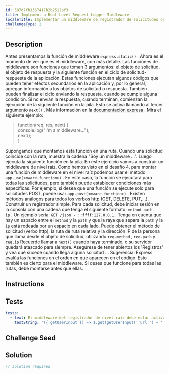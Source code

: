 ```yaml
---
id: 587d7fb1367417b2b2512bf3
title: Implement a Root-Level Request Logger Middleware
localeTitle: Implementar un middleware de registrador de solicitudes de nivel raíz
challengeType: 2
---
```


## Description
<section id='description'>
Antes presentamos la función de middleware <code>express.static()</code> . Ahora es el momento de ver qué es el middleware, con más detalle. Las funciones de middleware son funciones que toman 3 argumentos: el objeto de solicitud, el objeto de respuesta y la siguiente función en el ciclo de solicitud-respuesta de la aplicación. Estas funciones ejecutan algunos códigos que pueden tener efectos secundarios en la aplicación y, por lo general, agregan información a los objetos de solicitud o respuesta. También pueden finalizar el ciclo enviando la respuesta, cuando se cumple alguna condición. Si no envían la respuesta, cuando terminan, comienzan la ejecución de la siguiente función en la pila. Esto se activa llamando al tercer argumento <code>next()</code> . Más información en la <a href='http://expressjs.com/en/guide/using-middleware.html' target='_blank'>documentación expresa</a> .
Mira el siguiente ejemplo:
<blockquote>function(req, res, next) {<br>  console.log("I'm a middleware...");<br>  next();<br>}</blockquote>
Supongamos que montamos esta función en una ruta. Cuando una solicitud coincide con la ruta, muestra la cadena "Soy un middleware ...". Luego ejecuta la siguiente función en la pila.
En este ejercicio vamos a construir un middleware de nivel raíz. Como hemos visto en el desafío 4, para montar una función de middleware en el nivel raíz podemos usar el método <code>app.use(&lt;mware-function&gt;)</code> . En este caso, la función se ejecutará para todas las solicitudes, pero también puede establecer condiciones más específicas. Por ejemplo, si desea que una función se ejecute solo para solicitudes POST, puede usar <code>app.post(&lt;mware-function&gt;)</code> . Existen métodos análogos para todos los verbos http (GET, DELETE, PUT,…).
Construir un registrador simple. Para cada solicitud, debe iniciar sesión en la consola con una cadena que tenga el siguiente formato: <code>method path - ip</code> . Un ejemplo sería: <code>GET /json - ::ffff:127.0.0.1</code> . Tenga en cuenta que hay un espacio entre el <code>method</code> y la <code>path</code> y que la raya que separa la <code>path</code> y la <code>ip</code> está rodeada por un espacio en cada lado. Puede obtener el método de solicitud (verbo http), la ruta de ruta relativa y la dirección IP de la persona que llama desde el objeto de solicitud, utilizando <code>req.method</code> , <code>req.path</code> y <code>req.ip</code> Recuerde llamar a <code>next()</code> cuando haya terminado, o su servidor quedará atascado para siempre. Asegúrese de tener abiertos los 'Registros' y vea qué sucede cuando llega alguna solicitud ...
Sugerencia: Express evalúa las funciones en el orden en que aparecen en el código. Esto también es cierto para el middleware. Si desea que funcione para todas las rutas, debe montarse antes que ellas.
</section>

## Instructions
<section id='instructions'>

</section>

## Tests
<section id='tests'>

```yml
tests:
  - text: El middleware del registrador de nivel raíz debe estar activo
    testString: '({ getUserInput }) => $.get(getUserInput(''url'') + ''/_api/root-middleware-logger'').then(data => { assert.isTrue(data.passed, ''root-level logger is not working as expected''); }, xhr => { throw new Error(xhr.responseText); })'

```

</section>

## Challenge Seed
<section id='challengeSeed'>

</section>

## Solution
<section id='solution'>

```js
// solution required
```
</section>
